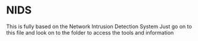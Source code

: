# NIDS
This is fully based on the Network Intrusion Detection System
Just go on to this file and look on to the folder to access the tools and information
